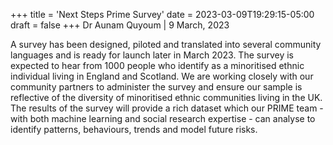 +++
title = 'Next Steps Prime Survey'
date = 2023-03-09T19:29:15-05:00
draft = false
+++
Dr Aunam Quyoum | 9 March, 2023

A survey has been designed, piloted and translated into several community languages and is ready for launch later in March 2023. The survey is expected to hear from 1000 people who identify as a minoritised ethnic individual living in England and Scotland. We are working closely with our community partners to administer the survey and ensure our sample is reflective of the diversity of minoritised ethnic communities living in the UK. The results of the survey will provide a rich dataset which our PRIME team - with both machine learning and social research expertise - can analyse to identify patterns, behaviours, trends and model future risks.


